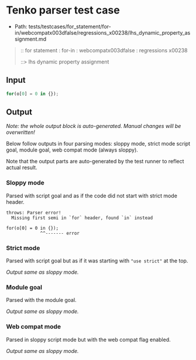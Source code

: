 # Tenko parser test case

- Path: tests/testcases/for_statement/for-in/webcompatx003dfalse/regressions_x00238/lhs_dynamic_property_assignment.md

> :: for statement : for-in : webcompatx003dfalse : regressions x00238
>
> ::> lhs dynamic property assignment

## Input

`````js
for(o[0] = 0 in {});
`````

## Output

_Note: the whole output block is auto-generated. Manual changes will be overwritten!_

Below follow outputs in four parsing modes: sloppy mode, strict mode script goal, module goal, web compat mode (always sloppy).

Note that the output parts are auto-generated by the test runner to reflect actual result.

### Sloppy mode

Parsed with script goal and as if the code did not start with strict mode header.

`````
throws: Parser error!
  Missing first semi in `for` header, found `in` instead

for(o[0] = 0 in {});
             ^^------- error
`````

### Strict mode

Parsed with script goal but as if it was starting with `"use strict"` at the top.

_Output same as sloppy mode._

### Module goal

Parsed with the module goal.

_Output same as sloppy mode._

### Web compat mode

Parsed in sloppy script mode but with the web compat flag enabled.

_Output same as sloppy mode._

